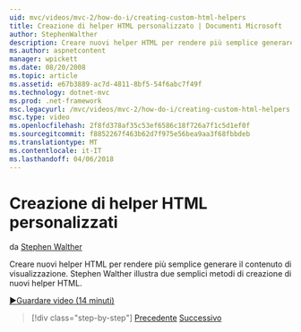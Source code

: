 ```yaml
---
uid: mvc/videos/mvc-2/how-do-i/creating-custom-html-helpers
title: Creazione di helper HTML personalizzato | Documenti Microsoft
author: StephenWalther
description: Creare nuovi helper HTML per rendere più semplice generare il contenuto di visualizzazione. Stephen Walther illustra due semplici metodi di creazione di nuovi helper HTML.
ms.author: aspnetcontent
manager: wpickett
ms.date: 08/20/2008
ms.topic: article
ms.assetid: e67b3889-ac7d-4811-8bf5-54f6abc7f49f
ms.technology: dotnet-mvc
ms.prod: .net-framework
msc.legacyurl: /mvc/videos/mvc-2/how-do-i/creating-custom-html-helpers
msc.type: video
ms.openlocfilehash: 2f8fd378af35c53ef6586c18f726a7f1c5d1ef0f
ms.sourcegitcommit: f8852267f463b62d7f975e56bea9aa3f68fbbdeb
ms.translationtype: MT
ms.contentlocale: it-IT
ms.lasthandoff: 04/06/2018
---
```

<a name="creating-custom-html-helpers"></a>Creazione di helper HTML personalizzati
====================
da [Stephen Walther](https://github.com/StephenWalther)

Creare nuovi helper HTML per rendere più semplice generare il contenuto di visualizzazione. Stephen Walther illustra due semplici metodi di creazione di nuovi helper HTML.

[&#9654;Guardare video (14 minuti)](https://channel9.msdn.com/Blogs/ASP-NET-Site-Videos/creating-custom-html-helpers)

> [!div class="step-by-step"]
> [Precedente](creating-unit-tests-for-aspnet-mvc-applications.md)
> [Successivo](creating-model-classes-with-linq-to-sql.md)
